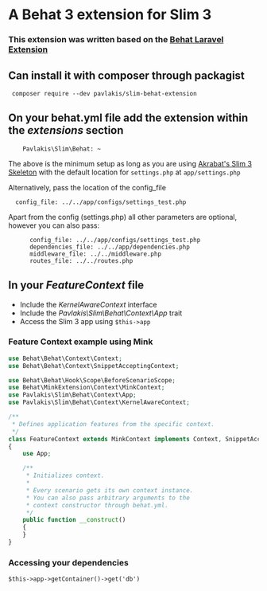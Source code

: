 # A Behat 3 extension for Slim 3

### This extension was written based on the [Behat Laravel Extension](https://github.com/laracasts/Behat-Laravel-Extension)

## Can install it with composer through packagist

```
 composer require --dev pavlakis/slim-behat-extension
```

## On your behat.yml file add the extension within the _extensions_ section

```
    Pavlakis\Slim\Behat: ~
```

The above is the minimum setup as long as you are using [Akrabat's Slim 3 Skeleton](https://github.com/akrabat/slim3-skeleton) with the default location for `settings.php` at `app/settings.php`

Alternatively, pass the location of the config_file

```
  config_file: ../../app/configs/settings_test.php
```

Apart from the config (settings.php) all other parameters are optional, however you can also pass:

```
      config_file: ../../app/configs/settings_test.php
      dependencies_file: ../../app/dependencies.php
      middleware_file: ../../middleware.php
      routes_file: ../../routes.php
```

## In your *FeatureContext* file

* Include the _KernelAwareContext_ interface
* Include the _Pavlakis\Slim\Behat\Context\App_ trait
* Access the Slim 3 app using `$this->app`

### Feature Context example using Mink

```php
use Behat\Behat\Context\Context;
use Behat\Behat\Context\SnippetAcceptingContext;

use Behat\Behat\Hook\Scope\BeforeScenarioScope;
use Behat\MinkExtension\Context\MinkContext;
use Pavlakis\Slim\Behat\Context\App;
use Pavlakis\Slim\Behat\Context\KernelAwareContext;

/**
 * Defines application features from the specific context.
 */
class FeatureContext extends MinkContext implements Context, SnippetAcceptingContext, KernelAwareContext
{
    use App;

    /**
     * Initializes context.
     *
     * Every scenario gets its own context instance.
     * You can also pass arbitrary arguments to the
     * context constructor through behat.yml.
     */
    public function __construct()
    {
    }
}

```

### Accessing your dependencies

`$this->app->getContainer()->get('db')`

